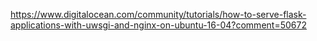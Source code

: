 https://www.digitalocean.com/community/tutorials/how-to-serve-flask-applications-with-uwsgi-and-nginx-on-ubuntu-16-04?comment=50672